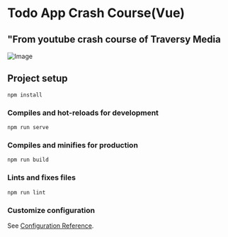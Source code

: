 # Todo App Crash Course(Vue)

## **"From youtube crash course of Traversy Media**

![Image](https://github.com/daonez/vue_crash_course_todolist/blob/master/src/vue_crashcourse.png?raw=true)

## Project setup

```
npm install
```

### Compiles and hot-reloads for development

```
npm run serve
```

### Compiles and minifies for production

```
npm run build
```

### Lints and fixes files

```
npm run lint
```

### Customize configuration

See [Configuration Reference](https://cli.vuejs.org/config/).
